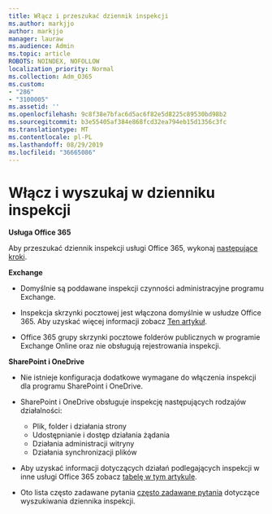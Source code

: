 ```yaml
---
title: Włącz i przeszukać dziennik inspekcji
ms.author: markjjo
author: markjjo
manager: lauraw
ms.audience: Admin
ms.topic: article
ROBOTS: NOINDEX, NOFOLLOW
localization_priority: Normal
ms.collection: Adm_O365
ms.custom:
- "286"
- "3100005"
ms.assetid: ''
ms.openlocfilehash: 9c8f38e7bfac6d5ac6f82e5d8225c89530bd98b2
ms.sourcegitcommit: b3e55405af384e868fcd32ea794eb15d1356c3fc
ms.translationtype: MT
ms.contentlocale: pl-PL
ms.lasthandoff: 08/29/2019
ms.locfileid: "36665086"
---
```

# <a name="enable-and-search-the-audit-log"></a>Włącz i wyszukaj w dzienniku inspekcji

**Usługa Office 365**

Aby przeszukać dziennik inspekcji usługi Office 365, wykonaj [następujące kroki](https://docs.microsoft.com/office365/securitycompliance/search-the-audit-log-in-security-and-compliance#search-the-audit-log).

**Exchange**

- Domyślnie są poddawane inspekcji czynności administracyjne programu Exchange.

- Inspekcja skrzynki pocztowej jest włączona domyślnie w usłudze Office 365. Aby uzyskać więcej informacji zobacz [Ten artykuł](https://docs.microsoft.com/office365/securitycompliance/enable-mailbox-auditing).

- Office 365 grupy skrzynki pocztowe folderów publicznych w programie Exchange Online oraz nie obsługują rejestrowania inspekcji.

**SharePoint i OneDrive**

- Nie istnieje konfiguracja dodatkowe wymagane do włączenia inspekcji dla programu SharePoint i OneDrive.

- SharePoint i OneDrive obsługuje inspekcję następujących rodzajów działalności:

    - Plik, folder i działania strony
    - Udostępnianie i dostęp działania żądania
    - Działania administracji witryny
    - Działania synchronizacji plików

- Aby uzyskać informacji dotyczących działań podlegających inspekcji w inne usługi Office 365 zobacz [tabelę w tym artykule](https://docs.microsoft.com/office365/securitycompliance/search-the-audit-log-in-security-and-compliance#audited-activities).

- Oto lista często zadawane pytania [często zadawane pytania](https://docs.microsoft.com/office365/securitycompliance/search-the-audit-log-in-security-and-compliance#frequently-asked-questions) dotyczące wyszukiwania dziennika inspekcji.
